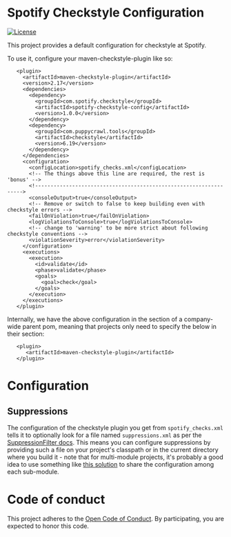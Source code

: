 Spotify Checkstyle Configuration
================================
[![License](https://img.shields.io/github/license/spotify/spotify-checkstyle-repo.svg)](LICENSE.txt)



This project provides a default configuration for checkstyle at Spotify.

To use it, configure your maven-checkstyle-plugin like so:

```
   <plugin>
     <artifactId>maven-checkstyle-plugin</artifactId>
     <version>2.17</version>
     <dependencies>
       <dependency>
         <groupId>com.spotify.checkstyle</groupId>
         <artifactId>spotify-checkstyle-config</artifactId>
         <version>1.0.0</version>
       </dependency>
       <dependency>
         <groupId>com.puppycrawl.tools</groupId>
         <artifactId>checkstyle</artifactId>
         <version>6.19</version>
       </dependency>
     </dependencies>
     <configuration>
       <configLocation>spotify_checks.xml</configLocation>
       <!-- The things above this line are required, the rest is 'bonus' -->
       <!------------------------------------------------------------------>
       <consoleOutput>true</consoleOutput>
       <!-- Remove or switch to false to keep building even with checkstyle errors -->
       <failOnViolation>true</failOnViolation>
       <logViolationsToConsole>true</logViolationsToConsole>
       <!-- change to 'warning' to be more strict about following checkstyle conventions -->
       <violationSeverity>error</violationSeverity>
     </configuration>
     <executions>
       <execution>
         <id>validate</id>
         <phase>validate</phase>
         <goals>
           <goal>check</goal>
         </goals>
       </execution>
     </executions>
   </plugin>
```

Internally, we have the above configuration in the <pluginManagement/> section of a 
company-wide parent pom, meaning that projects only need to specify the below in their
<build><plugins> section:

```
   <plugin>
      <artifactId>maven-checkstyle-plugin</artifactId>
   </plugin>
```

# Configuration

## Suppressions

The configuration of the checkstyle plugin you get from `spotify_checks.xml` tells it to 
optionally look for a file named `suppressions.xml` as per the
[SuppressionFilter docs](http://checkstyle.sourceforge.net/config_filters.html#SuppressionFilter). 
This means you can configure suppressions by providing such a file on your
project's classpath or in the current directory where you build it - note 
that for multi-module projects, it's probably a good idea to use something
like [this solution](http://stackoverflow.com/a/19690484/1659929) to share
the configuration among each sub-module.

# Code of conduct
This project adheres to the [Open Code of Conduct][code-of-conduct]. By participating, you are expected to honor this code.

[code-of-conduct]: https://github.com/spotify/code-of-conduct/blob/master/code-of-conduct.md
